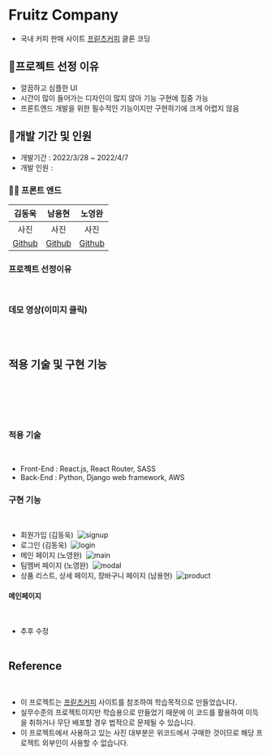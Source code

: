 # Fruitz Company
- 국내 커피 판매 사이트 [프릳츠커피](https://fritz.co.kr/) 클론 코딩

## 📌프로젝트 선정 이유
- 깔끔하고 심플한 UI
- 시간이 많이 들어가는 디자인이 많지 않아 기능 구현에 집중 가능
- 프론트엔드 개발을 위한 필수적인 기능이지만 구현하기에 크게 어렵지 않음

## 📌개발 기간 및 인원

- 개발기간 : 2022/3/28 ~ 2022/4/7
- 개발 인원 :
### 🧑‍💻 프론트 엔드
|김동욱|남용현|노영완|
|:----:|:----:|:----:|
|사진|사진|사진|
|[Github](https://github.com/dan2dong)|[Github](https://github.com/sunnyfterrain)|[Github](https://github.com/nohnohnohnoh)|


    

### 프로젝트 선정이유

​



### 데모 영상(이미지 클릭)

​
<br>
​

## 적용 기술 및 구현 기능

## ​

​

### 적용 기술

​

- Front-End : React.js, React Router, SASS
- Back-End : Python, Django web framework, AWS
  ​

### 구현 기능

​

- 회원가입 (김동욱)
  ​
  ![signup](https://user-images.githubusercontent.com/95746551/162373266-65cf8db7-baed-410a-9f17-bb2b947f79b3.gif)
  ​
- 로그인 (김동욱)
  ​
  ![login](https://user-images.githubusercontent.com/95746551/162373299-12ac2ceb-83da-432d-b79f-c8cba8bdb156.gif)
  ​
- 메인 페이지 (노영완)
  ​
  ![main](https://user-images.githubusercontent.com/95746551/162373662-63254944-5841-4d4d-bf2a-9556d10244a9.gif)
  ​
- 팀멤버 페이지 (노영완)
  ​
  ![modal](https://user-images.githubusercontent.com/95746551/162373986-913a4344-08a5-4902-9ca5-12c358942b1b.gif)
  ​
- 상품 리스트, 상세 페이지, 장바구니 페이지 (남용현)
  ​
  ![product](https://user-images.githubusercontent.com/95746551/162374253-77dfda2e-fbc5-4890-90c2-861b596dadf2.gif)
  ​

#### 메인페이지

​

- 추후 수정
  ​
  <br>
  ​

## Reference

​

- 이 프로젝트는 [프릳츠커피](https://fritz.co.kr/) 사이트를 참조하여 학습목적으로 만들었습니다.
- 실무수준의 프로젝트이지만 학습용으로 만들었기 때문에 이 코드를 활용하여 이득을 취하거나 무단 배포할 경우 법적으로 문제될 수 있습니다.
- 이 프로젝트에서 사용하고 있는 사진 대부분은 위코드에서 구매한 것이므로 해당 프로젝트 외부인이 사용할 수 없습니다.
